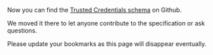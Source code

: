 Now you can find the [Trusted Credentials schema](https://github.com/KayTrust/schemas/blob/draft/Trusted-Credentials.md) on Github.

We moved it there to let anyone contribute to the specification or ask questions.

Please update your bookmarks as this page will disappear eventually.